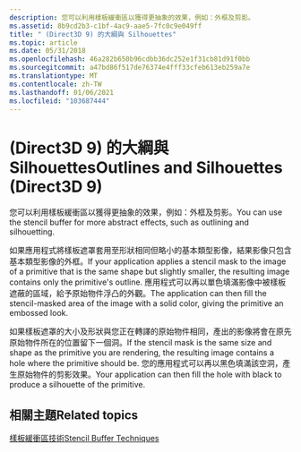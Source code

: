 ```yaml
---
description: 您可以利用樣板緩衝區以獲得更抽象的效果，例如：外框及剪影。
ms.assetid: 8b9cd2b3-c1bf-4ac9-aae5-7fc0c9e049ff
title: " (Direct3D 9) 的大綱與 Silhouettes"
ms.topic: article
ms.date: 05/31/2018
ms.openlocfilehash: 46a282b650b96cdbb36dc252e1f31cb81d91f0bb
ms.sourcegitcommit: a47bd86f517de76374e4fff33cfeb613eb259a7e
ms.translationtype: MT
ms.contentlocale: zh-TW
ms.lasthandoff: 01/06/2021
ms.locfileid: "103687444"
---
```

# <a name="outlines-and-silhouettes-direct3d-9"></a><span data-ttu-id="a9707-103"> (Direct3D 9) 的大綱與 Silhouettes</span><span class="sxs-lookup"><span data-stu-id="a9707-103">Outlines and Silhouettes (Direct3D 9)</span></span>

<span data-ttu-id="a9707-104">您可以利用樣板緩衝區以獲得更抽象的效果，例如：外框及剪影。</span><span class="sxs-lookup"><span data-stu-id="a9707-104">You can use the stencil buffer for more abstract effects, such as outlining and silhouetting.</span></span>

<span data-ttu-id="a9707-105">如果應用程式將樣板遮罩套用至形狀相同但略小的基本類型影像，結果影像只包含基本類型影像的外框。</span><span class="sxs-lookup"><span data-stu-id="a9707-105">If your application applies a stencil mask to the image of a primitive that is the same shape but slightly smaller, the resulting image contains only the primitive's outline.</span></span> <span data-ttu-id="a9707-106">應用程式可以再以單色填滿影像中被樣板遮蔽的區域，給予原始物件浮凸的外觀。</span><span class="sxs-lookup"><span data-stu-id="a9707-106">The application can then fill the stencil-masked area of the image with a solid color, giving the primitive an embossed look.</span></span>

<span data-ttu-id="a9707-107">如果樣板遮罩的大小及形狀與您正在轉譯的原始物件相同，產出的影像將會在原先原始物件所在的位置留下一個洞。</span><span class="sxs-lookup"><span data-stu-id="a9707-107">If the stencil mask is the same size and shape as the primitive you are rendering, the resulting image contains a hole where the primitive should be.</span></span> <span data-ttu-id="a9707-108">您的應用程式可以再以黑色填滿該空洞，產生原始物件的剪影效果。</span><span class="sxs-lookup"><span data-stu-id="a9707-108">Your application can then fill the hole with black to produce a silhouette of the primitive.</span></span>

## <a name="related-topics"></a><span data-ttu-id="a9707-109">相關主題</span><span class="sxs-lookup"><span data-stu-id="a9707-109">Related topics</span></span>

<dl> <dt>

[<span data-ttu-id="a9707-110">樣板緩衝區技術</span><span class="sxs-lookup"><span data-stu-id="a9707-110">Stencil Buffer Techniques</span></span>](stencil-buffer-techniques.md)
</dt> </dl>

 

 



